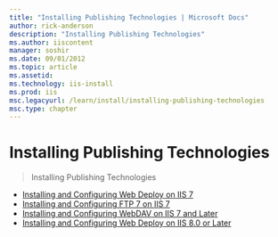 ```yaml
---
title: "Installing Publishing Technologies | Microsoft Docs"
author: rick-anderson
description: "Installing Publishing Technologies"
ms.author: iiscontent
manager: soshir
ms.date: 09/01/2012
ms.topic: article
ms.assetid: 
ms.technology: iis-install
ms.prod: iis
msc.legacyurl: /learn/install/installing-publishing-technologies
msc.type: chapter
---
```

Installing Publishing Technologies
====================
> Installing Publishing Technologies


- [Installing and Configuring Web Deploy on IIS 7](installing-and-configuring-web-deploy.md)
- [Installing and Configuring FTP 7 on IIS 7](installing-and-configuring-ftp-7-on-iis-7.md)
- [Installing and Configuring WebDAV on IIS 7 and Later](installing-and-configuring-webdav-on-iis.md)
- [Installing and Configuring Web Deploy on IIS 8.0 or Later](installing-and-configuring-web-deploy-on-iis-80-or-later.md)